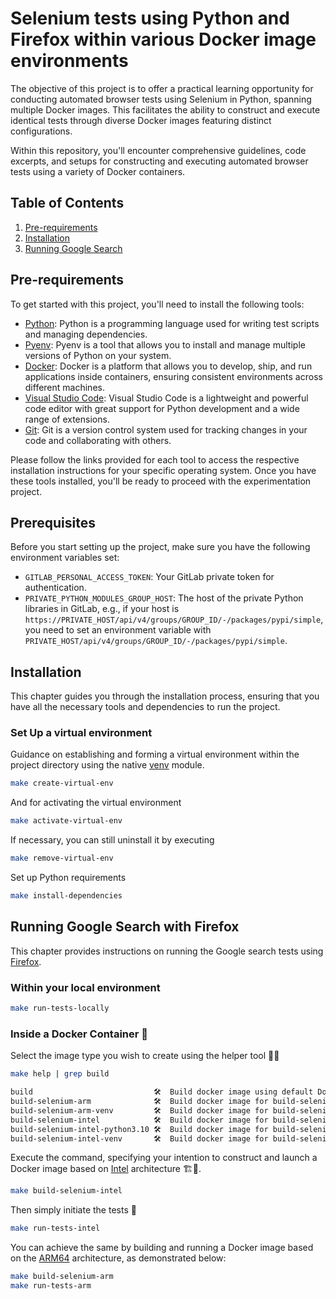 # Selenium tests using Python and Firefox within various Docker image environments

The objective of this project is to offer a practical learning opportunity for conducting automated browser tests using Selenium in Python, spanning multiple Docker images. This facilitates the ability to construct and execute identical tests through diverse Docker images featuring distinct configurations.

Within this repository, you'll encounter comprehensive guidelines, code excerpts, and setups for constructing and executing automated browser tests using a variety of Docker containers.

## Table of Contents

1. [Pre-requirements](#pre-requirements)
2. [Installation](#installation)
3. [Running Google Search](#running-google-search)

## Pre-requirements

To get started with this project, you'll need to install the following tools:

- [Python](https://www.python.org/): Python is a programming language used for writing test scripts and managing dependencies.
- [Pyenv](https://github.com/pyenv/pyenv): Pyenv is a tool that allows you to install and manage multiple versions of Python on your system.
- [Docker](https://www.docker.com/): Docker is a platform that allows you to develop, ship, and run applications inside containers, ensuring consistent environments across different machines.
- [Visual Studio Code](https://code.visualstudio.com/): Visual Studio Code is a lightweight and powerful code editor with great support for Python development and a wide range of extensions.
- [Git](https://git-scm.com/): Git is a version control system used for tracking changes in your code and collaborating with others.

Please follow the links provided for each tool to access the respective installation instructions for your specific operating system. Once you have these tools installed, you'll be ready to proceed with the experimentation project.

## Prerequisites

Before you start setting up the project, make sure you have the following environment variables set:

* `GITLAB_PERSONAL_ACCESS_TOKEN`: Your GitLab private token for authentication.
* `PRIVATE_PYTHON_MODULES_GROUP_HOST`: The host of the private Python libraries in GitLab, e.g., if your host is `https://PRIVATE_HOST/api/v4/groups/GROUP_ID/-/packages/pypi/simple`, you need to set an environment variable with `PRIVATE_HOST/api/v4/groups/GROUP_ID/-/packages/pypi/simple`.

## Installation

This chapter guides you through the installation process, ensuring that you have all the necessary tools and dependencies to run the project.

### Set Up a virtual environment

Guidance on establishing and forming a virtual environment within the project directory using the native [venv](https://docs.python.org/3/library/venv.html) module.

```bash
make create-virtual-env
```

And for activating the virtual environment

```bash
make activate-virtual-env
```

If necessary, you can still uninstall it by executing

```bash
make remove-virtual-env
```

Set up Python requirements

```bash
make install-dependencies
```

## Running Google Search with Firefox

This chapter provides instructions on running the Google search tests using [Firefox](https://www.mozilla.org/en-US/firefox/new/).

### Within your local environment

```bash
make run-tests-locally
```

### Inside a Docker Container 🐳

Select the image type you wish to create using the helper tool 👷‍♂️

```bash
make help | grep build

build                           🛠️  Build docker image using default Dockerfile
build-selenium-arm              🛠️  Build docker image for build-selenium-arm
build-selenium-arm-venv         🛠️  Build docker image for build-selenium-arm-venv
build-selenium-intel            🛠️  Build docker image for build-selenium-intel 
build-selenium-intel-python3.10 🛠️  Build docker image for build-selenium-intel-python3.10
build-selenium-intel-venv       🛠️  Build docker image for build-selenium-intel-venv
```

Execute the command, specifying your intention to construct and launch a Docker image based on [Intel](https://en.wikipedia.org/wiki/X86-64) architecture 🏗️🐳.

```bash
make build-selenium-intel 
```

Then simply initiate the tests 🚀

```bash
make run-tests-intel
```

You can achieve the same by building and running a Docker image based on the [ARM64](https://en.wikipedia.org/wiki/AArch64) architecture, as demonstrated below:

```bash
make build-selenium-arm
make run-tests-arm
```
